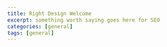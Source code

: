 ```yaml
---
title: Right Design Welcome
excerpt: something worth saying goes here for SEO
categories: [general]
tags: [general]
---
```

